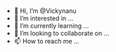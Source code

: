 - 👋 Hi, I’m @Vickynanu
- 👀 I’m interested in ...
- 🌱 I’m currently learning ...
- 💞️ I’m looking to collaborate on ...
- 📫 How to reach me ...

<!---
Vickynanu/Vickynanu is a ✨ special ✨ repository because its `README.md` (this file) appears on your GitHub profile.
You can click the Preview link to take a look at your changes.
--->
